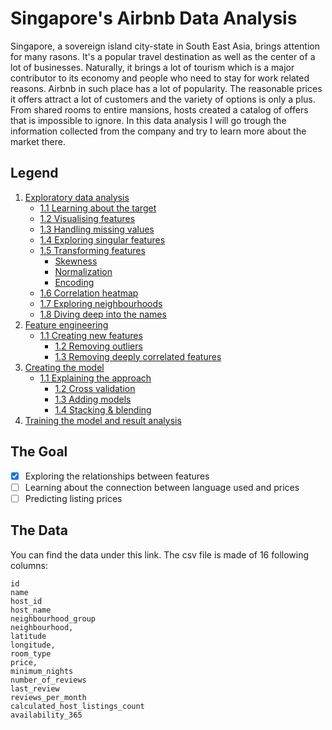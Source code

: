 # Singapore's Airbnb Data Analysis
Singapore, a sovereign island city-state in South East Asia, brings attention for many rasons. It's a popular travel destination as well as the center of a lot of businesses. Naturally, it brings a lot of tourism which is a major contributor to its economy and people who need to stay for work related reasons. Airbnb in such place has a lot of popularity. The reasonable prices it offers attract a lot of customers and the variety of options is only a plus. From shared rooms to entire mansions, hosts created a catalog of offers that is impossible to ignore. In this data analysis I will go trough the information collected from the company and try to learn more about the market there.

## Legend
1. [Exploratory data analysis](docs/EDA.md)
	 - [1.1 Learning about the target](docs/EDA.md#section)
	 - [1.2 Visualising features](docs/EDA.md#section)
	 - [1.3 Handling missing values](docs/EDA.md#section)
	 - [1.4 Exploring singular features](docs/EDA.md#section)
	 - [1.5 Transforming features](docs/EDA.md#section)
	 	 - [Skewness](docs/EDA.md##section)
		 - [Normalization](docs/EDA.md##section)
		 - [Encoding](docs/EDA.md##section)
	 - [1.6 Correlation heatmap](docs/EDA.md#section)
	 - [1.7 Exploring neighbourhoods](docs/EDA.md#section)
	 - [1.8 Diving deep into the names](docs/EDA.md#section)
2. [Feature engineering](docs/feat_eng.md)
   - [1.1 Creating new features](docs/feat_eng.md#section)
	 - [1.2 Removing outliers](docs/feat_eng.md#section)
	 - [1.3 Removing deeply correlated features](docs/feat_eng.md#section)
3. [Creating the model](docs/about_model.md)
   - [1.1 Explaining the approach](docs/about_model.md#section)
	 - [1.2 Cross validation](docs/about_model.md#section)
	 - [1.3 Adding models](docs/about_model.md#section)
	 - [1.4 Stacking & blending](docs/about_model.md#section)
4. [Training the model and result analysis](docs/result_analysis.md)

## The Goal
- [x] Exploring the relationships between features
- [ ] Learning about the connection between language used and prices
- [ ] Predicting listing prices

## The Data
You can find the data under this link. The csv file is made of 16 following columns:
```
id
name
host_id
host_name
neighbourhood_group
neighbourhood,
latitude
longitude,
room_type
price,
minimum_nights
number_of_reviews
last_review
reviews_per_month
calculated_host_listings_count
availability_365
```
